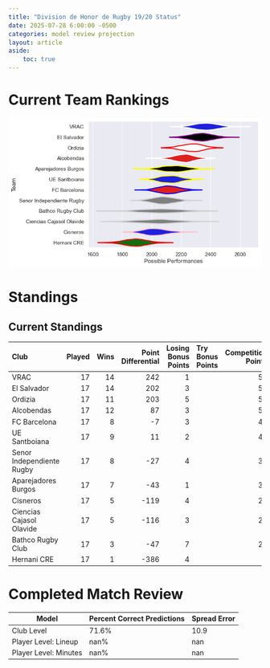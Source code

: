 ```yaml
---  
title: "Division de Honor de Rugby 19/20 Status"  
date: 2025-07-28 6:00:00 -0500  
categories: model review projection  
layout: article  
aside:  
    toc: true  
---
```

# Current Team Rankings


![Club Rankings](plots/rankings_Division_de_Honor_de_Rugby_1920.png)
# Standings

## Current Standings


| Club                      |   Played |   Wins |   Point Differential |   Losing Bonus Points | Try Bonus Points   |   Competition Points |
|:--------------------------|---------:|-------:|---------------------:|----------------------:|:-------------------|---------------------:|
| VRAC                      |       17 |     14 |                  242 |                     1 |                    |                   59 |
| El Salvador               |       17 |     14 |                  202 |                     3 |                    |                   59 |
| Ordizia                   |       17 |     11 |                  203 |                     5 |                    |                   51 |
| Alcobendas                |       17 |     12 |                   87 |                     3 |                    |                   51 |
| FC Barcelona              |       17 |      8 |                   -7 |                     3 |                    |                   41 |
| UE Santboiana             |       17 |      9 |                   11 |                     2 |                    |                   40 |
| Senor Independiente Rugby |       17 |      8 |                  -27 |                     4 |                    |                   38 |
| Aparejadores Burgos       |       17 |      7 |                  -43 |                     1 |                    |                   33 |
| Cisneros                  |       17 |      5 |                 -119 |                     4 |                    |                   24 |
| Ciencias Cajasol Olavide  |       17 |      5 |                 -116 |                     3 |                    |                   23 |
| Bathco Rugby Club         |       17 |      3 |                  -47 |                     7 |                    |                   21 |
| Hernani CRE               |       17 |      1 |                 -386 |                     4 |                    |                    8 |



# Completed Match Review


| Model | Percent Correct Predictions | Spread Error |
| ------ | ------ | ------ |
| Club Level | 71.6% | 10.9 |
| Player Level: Lineup | nan% | nan |
| Player Level: Minutes | nan% | nan |

